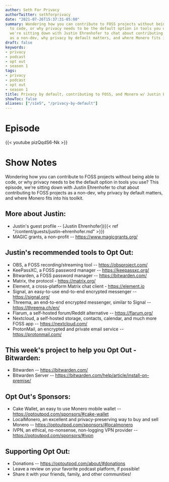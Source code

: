 ```yaml
---
author: Seth For Privacy
authorTwitter: sethforprivacy
date: "2021-07-26T15:37:31-05:00"
summary: Wondering how you can contribute to FOSS projects without being able
  to code, or why privacy needs to be the default option in tools you use? This episode,
  we're sitting down with Justin Ehrenhofer to chat about contributing to FOSS projects
  as a non-dev, why privacy by default matters, and where Monero fits into his toolkit.
draft: false
keywords:
- privacy
- podcast
- opt out
- season 1
tags:
- privacy
- podcast
- opt out
- season 1
title: Privacy by default, contributing to FOSS, and Monero w/ Justin Ehrenhofer
showToc: false
aliases: ["/s1e5", "/privacy-by-default"]
---
```


# Episode

<div id="buzzsprout-player-8927275"></div><script src="https://www.buzzsprout.com/1790481/8927275-privacy-by-default-contributing-to-foss-and-monero-w-justin-ehrenhofer.js?container_id=buzzsprout-player-8927275&player=small" type="text/javascript" charset="utf-8"></script>

{{< youtube pizQqdS6-Nk >}}

# Show Notes

Wondering how you can contribute to FOSS projects without being able to code, or why privacy needs to be the default option in tools you use? This episode, we're sitting down with Justin Ehrenhofer to chat about contributing to FOSS projects as a non-dev, why privacy by default matters, and where Monero fits into his toolkit.

## More about Justin:

- Justin's guest profile -- [Justin Ehrenhofer]({{< ref "/content/guests/justin-ehrenhofer.md" >}})
- MAGIC grants, a non-profit -- https://www.magicgrants.org/

## Justin's recommended tools to Opt Out:

- OBS, a FOSS recording/streaming tool -- https://obsproject.com/
- KeePassXC, a FOSS password manager -- https://keepassxc.org/
- Bitwarden, a FOSS password manager -- https://bitwarden.com/
- Matrix, the protocol - https://matrix.org/
- Element, a cross-platform Matrix chat client - https://element.io
- Signal, an easy-to-use end-to-end encrypted messenger -- https://signal.org/
- Threema, an end-to-end encrypted messenger, similar to Signal -- https://threema.ch/en/
- Flarum, a self-hosted forum/Reddit alternative -- https://flarum.org/
- Nextcloud, a self-hosted storage, contacts, calendar, and much more FOSS app -- https://nextcloud.com/
- ProtonMail, an encrypted and private email service -- https://protonmail.com/

## This week's project to help you Opt Out - Bitwarden:

- Bitwarden -- https://bitwarden.com/
- Bitwarden Server -- https://bitwarden.com/help/article/install-on-premise/

## Opt Out's Sponsors:

- Cake Wallet, an easy to use Monero mobile wallet -- https://optoutpod.com/sponsors/#cake-wallet
- LocalMonero, an excellent and privacy-preserving way to buy and sell Monero -- https://optoutpod.com/sponsors/#localmonero
- IVPN, an ethical, no-nonsense, non-logging VPN provider -- https://optoutpod.com/sponsors/#ivpn

## Supporting Opt Out:

- Donations -- https://optoutpod.com/about/#donations
- Leave a review on your favorite podcast platform, if possible!
- Share it with your friends, family, and other communities!
